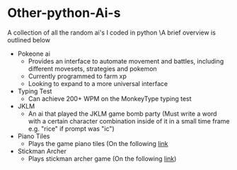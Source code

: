 # Other-python-Ai-s #
A collection of all the random ai's I coded in python
\A brief overview is outlined below
- Pokeone ai
  - Provides an interface to automate movement and battles, including different movesets, strategies and pokemon
  - Currently programmed to farm xp
  - Looking to expand to a more universal interface
- Typing Test
  - Can achieve 200+ WPM on the MonkeyType typing test
- JKLM
  - An ai that played the JKLM game bomb party (Must write a word with a certain character combination inside of it in a small time frame e.g. "rice" if prompt was "ic")
- Piano Tiles
  - Plays the game piano tiles (On the following [link](https://www.crazygames.com/game/magic-piano-tiles)
- Stickman Archer
  - Plays stickman archer game (On the following [link](https://www.crazygames.com/game/magic-piano-tiles))
